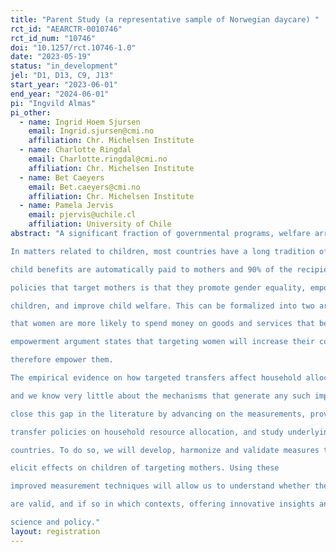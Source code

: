 ```yaml
---
title: "Parent Study (a representative sample of Norwegian daycare) "
rct_id: "AEARCTR-0010746"
rct_id_num: "10746"
doi: "10.1257/rct.10746-1.0"
date: "2023-05-19"
status: "in_development"
jel: "D1, D13, C9, J13"
start_year: "2023-06-01"
end_year: "2024-06-01"
pi: "Ingvild Almas"
pi_other:
  - name: Ingrid Hoem Sjursen
    email: Ingrid.sjursen@cmi.no
    affiliation: Chr. Michelsen Institute
  - name: Charlotte Ringdal
    email: Charlotte.ringdal@cmi.no
    affiliation: Chr. Michelsen Institute
  - name: Bet Caeyers
    email: Bet.caeyers@cmi.no
    affiliation: Chr. Michelsen Institute
  - name: Pamela Jervis
    email: pjervis@uchile.cl
    affiliation: University of Chile
abstract: "A significant fraction of governmental programs, welfare arrangements, and cash transfer programs target women.
In matters related to children, most countries have a long tradition of targeting mothers. For example, in Norway, the
child benefits are automatically paid to mothers and 90% of the recipients are mothers. The main reasoning behind
policies that target mothers is that they promote gender equality, empower women, increase investments in
children, and improve child welfare. This can be formalized into two arguments; (i) the maternal argument states
that women are more likely to spend money on goods and services that benefit children than men are, and (ii) the
empowerment argument states that targeting women will increase their control over resources in the household and
therefore empower them.
The empirical evidence on how targeted transfers affect household allocations and child outcomes is still limited,
and we know very little about the mechanisms that generate any such impacts. The aim of this project is to start to
close this gap in the literature by advancing on the measurements, providing novel evidence on the effect of targeted
transfer policies on household resource allocation, and study underlying mechanisms, in a comparative study in ten
countries. To do so, we will develop, harmonize and validate measures that can be used in different contexts to
elicit effects on children of targeting mothers. Using these
improved measurement techniques will allow us to understand whether the maternal and empowerment arguments
are valid, and if so in which contexts, offering innovative insights and significant results that will be important for
science and policy."
layout: registration
---
```


